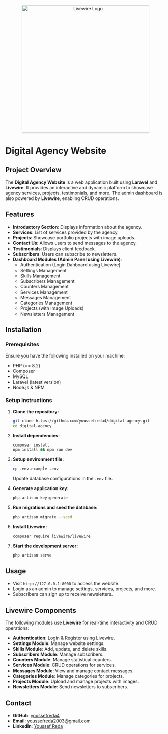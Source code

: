 <p align="center"><a href="https://livewire.laravel.com" target="_blank"><img src="https://livewire.laravel.com/img/logo.svg" width="400" alt="Livewire Logo"></a></p>

# Digital Agency Website

## Project Overview
The **Digital Agency Website** is a web application built using **Laravel** and **Livewire**. It provides an interactive and dynamic platform to showcase agency services, projects, testimonials, and more. The admin dashboard is also powered by **Livewire**, enabling CRUD operations.

## Features
- **Introductory Section**: Displays information about the agency.
- **Services**: List of services provided by the agency.
- **Projects**: Showcase portfolio projects with image uploads.
- **Contact Us**: Allows users to send messages to the agency.
- **Testimonials**: Displays client feedback.
- **Subscribers**: Users can subscribe to newsletters.
- **Dashboard Modules (Admin Panel using Livewire)**:
  - Authentication (Login Dahboard using Livewire)
  - Settings Management
  - Skills Management
  - Subscribers Management
  - Counters Management
  - Services Management
  - Messages Management
  - Categories Management
  - Projects (with Image Uploads)
  - Newsletters Management

## Installation

### Prerequisites
Ensure you have the following installed on your machine:
- PHP (>= 8.2)
- Composer
- MySQL
- Laravel (latest version)
- Node.js & NPM

### Setup Instructions
1. **Clone the repository:**
   ```sh
   git clone https://github.com/youssefreda4/digital-agency.git
   cd digital-agency
   ```

2. **Install dependencies:**
   ```sh
   composer install
   npm install && npm run dev
   ```

3. **Setup environment file:**
   ```sh
   cp .env.example .env
   ```
   Update database configurations in the `.env` file.

4. **Generate application key:**
   ```sh
   php artisan key:generate
   ```

5. **Run migrations and seed the database:**
   ```sh
   php artisan migrate --seed
   ```

6. **Install Livewire:**
   ```sh
   composer require livewire/livewire
   ```

7. **Start the development server:**
   ```sh
   php artisan serve
   ```

## Usage
- Visit `http://127.0.0.1:8000` to access the website.
- Login as an admin to manage settings, services, projects, and more.
- Subscribers can sign up to receive newsletters.

## Livewire Components
The following modules use **Livewire** for real-time interactivity and CRUD operations:
- **Authentication**: Login & Register using Livewire.
- **Settings Module**: Manage website settings.
- **Skills Module**: Add, update, and delete skills.
- **Subscribers Module**: Manage subscribers.
- **Counters Module**: Manage statistical counters.
- **Services Module**: CRUD operations for services.
- **Messages Module**: View and manage contact messages.
- **Categories Module**: Manage categories for projects.
- **Projects Module**: Upload and manage projects with images.
- **Newsletters Module**: Send newsletters to subscribers.

## Contact
- **GitHub**: [youssefreda4](https://github.com/youssefreda4/digital-agency.git)
- **Email**: youssefreda2003@gmail.com
- **LinkedIn**: [Youssef Reda](https://www.linkedin.com/in/youssef-reda-5696b8300)


